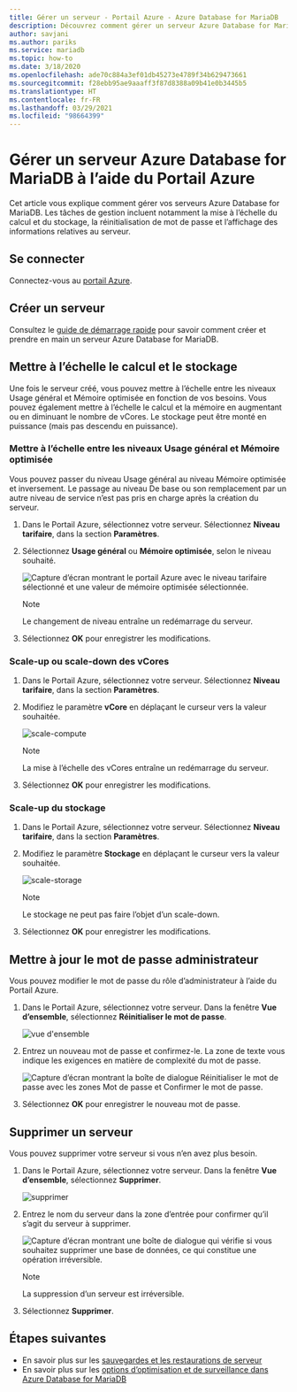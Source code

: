 ```yaml
---
title: Gérer un serveur - Portail Azure - Azure Database for MariaDB
description: Découvrez comment gérer un serveur Azure Database for MariaDB à partir du Portail Azure.
author: savjani
ms.author: pariks
ms.service: mariadb
ms.topic: how-to
ms.date: 3/18/2020
ms.openlocfilehash: ade70c884a3ef01db45273e4789f34b629473661
ms.sourcegitcommit: f28ebb95ae9aaaff3f87d8388a09b41e0b3445b5
ms.translationtype: HT
ms.contentlocale: fr-FR
ms.lasthandoff: 03/29/2021
ms.locfileid: "98664399"
---
```

# <a name="manage-an-azure-database-for-mariadb-server-using-the-azure-portal"></a>Gérer un serveur Azure Database for MariaDB à l’aide du Portail Azure
Cet article vous explique comment gérer vos serveurs Azure Database for MariaDB. Les tâches de gestion incluent notamment la mise à l’échelle du calcul et du stockage, la réinitialisation de mot de passe et l’affichage des informations relatives au serveur.

## <a name="sign-in"></a>Se connecter
Connectez-vous au [portail Azure](https://portal.azure.com).

## <a name="create-a-server"></a>Créer un serveur
Consultez le [guide de démarrage rapide](quickstart-create-mariadb-server-database-using-azure-portal.md) pour savoir comment créer et prendre en main un serveur Azure Database for MariaDB.

## <a name="scale-compute-and-storage"></a>Mettre à l’échelle le calcul et le stockage

Une fois le serveur créé, vous pouvez mettre à l’échelle entre les niveaux Usage général et Mémoire optimisée en fonction de vos besoins. Vous pouvez également mettre à l’échelle le calcul et la mémoire en augmentant ou en diminuant le nombre de vCores. Le stockage peut être monté en puissance (mais pas descendu en puissance).

### <a name="scale-between-general-purpose-and-memory-optimized-tiers"></a>Mettre à l’échelle entre les niveaux Usage général et Mémoire optimisée

Vous pouvez passer du niveau Usage général au niveau Mémoire optimisée et inversement. Le passage au niveau De base ou son remplacement par un autre niveau de service n’est pas pris en charge après la création du serveur. 

1. Dans le Portail Azure, sélectionnez votre serveur. Sélectionnez **Niveau tarifaire**, dans la section **Paramètres**.

2. Sélectionnez **Usage général** ou **Mémoire optimisée**, selon le niveau souhaité. 

    ![Capture d’écran montrant le portail Azure avec le niveau tarifaire sélectionné et une valeur de mémoire optimisée sélectionnée.](./media/howto-create-manage-server-portal/change-pricing-tier.png)

    > [!NOTE]
    > Le changement de niveau entraîne un redémarrage du serveur.

4. Sélectionnez **OK** pour enregistrer les modifications.


### <a name="scale-vcores-up-or-down"></a>Scale-up ou scale-down des vCores

1. Dans le Portail Azure, sélectionnez votre serveur. Sélectionnez **Niveau tarifaire**, dans la section **Paramètres**.

2. Modifiez le paramètre **vCore** en déplaçant le curseur vers la valeur souhaitée.

    ![scale-compute](./media/howto-create-manage-server-portal/scaling-compute.png)

    > [!NOTE]
    > La mise à l’échelle des vCores entraîne un redémarrage du serveur.

3. Sélectionnez **OK** pour enregistrer les modifications.


### <a name="scale-storage-up"></a>Scale-up du stockage

1. Dans le Portail Azure, sélectionnez votre serveur. Sélectionnez **Niveau tarifaire**, dans la section **Paramètres**.

2. Modifiez le paramètre **Stockage** en déplaçant le curseur vers la valeur souhaitée.

    ![scale-storage](./media/howto-create-manage-server-portal/scaling-storage.png)

    > [!NOTE]
    > Le stockage ne peut pas faire l’objet d’un scale-down.

3. Sélectionnez **OK** pour enregistrer les modifications.


## <a name="update-admin-password"></a>Mettre à jour le mot de passe administrateur
Vous pouvez modifier le mot de passe du rôle d’administrateur à l’aide du Portail Azure.

1. Dans le Portail Azure, sélectionnez votre serveur. Dans la fenêtre **Vue d’ensemble**, sélectionnez **Réinitialiser le mot de passe**.

   ![vue d'ensemble](./media/howto-create-manage-server-portal/overview-reset-password.png)

2. Entrez un nouveau mot de passe et confirmez-le. La zone de texte vous indique les exigences en matière de complexité du mot de passe.

   ![Capture d’écran montrant la boîte de dialogue Réinitialiser le mot de passe avec les zones Mot de passe et Confirmer le mot de passe.](./media/howto-create-manage-server-portal/reset-password.png)

3. Sélectionnez **OK** pour enregistrer le nouveau mot de passe.


## <a name="delete-a-server"></a>Supprimer un serveur

Vous pouvez supprimer votre serveur si vous n’en avez plus besoin. 

1. Dans le Portail Azure, sélectionnez votre serveur. Dans la fenêtre **Vue d’ensemble**, sélectionnez **Supprimer**.

    ![supprimer](./media/howto-create-manage-server-portal/overview-delete.png)

2. Entrez le nom du serveur dans la zone d’entrée pour confirmer qu’il s’agit du serveur à supprimer.

    ![Capture d’écran montrant une boîte de dialogue qui vérifie si vous souhaitez supprimer une base de données, ce qui constitue une opération irréversible.](./media/howto-create-manage-server-portal/confirm-delete.png)

    > [!NOTE]
    > La suppression d’un serveur est irréversible.

3. Sélectionnez **Supprimer**.


## <a name="next-steps"></a>Étapes suivantes
- En savoir plus sur les [sauvegardes et les restaurations de serveur](howto-restore-server-portal.md)
- En savoir plus sur les [options d’optimisation et de surveillance dans Azure Database for MariaDB](concepts-monitoring.md)
